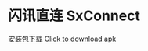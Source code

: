 # 闪讯直连 SxConnect
[安装包下载](https://github.com/nbucedog/SxConnect/releases)
[Click to download apk](https://github.com/nbucedog/SxConnect/releases)
